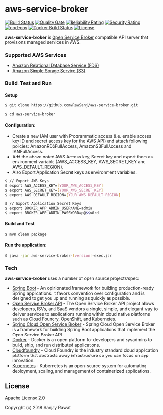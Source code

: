 # aws-service-broker
[![Build Status](https://travis-ci.org/RawSanj/aws-service-broker.svg?branch=master)](https://travis-ci.org/RawSanj/aws-service-broker) [![Quality Gate](https://sonarcloud.io/api/project_badges/measure?project=com.github.rawsanj%3Aaws-service-broker&metric=alert_status)](https://sonarcloud.io/api/project_badges/measure?project=com.github.rawsanj%3Aaws-service-broker&metric=alert_status) [![Reliability Rating](https://sonarcloud.io/api/project_badges/measure?project=com.github.rawsanj%3Aaws-service-broker&metric=reliability_rating)](https://sonarcloud.io/api/project_badges/measure?project=com.github.rawsanj%3Aaws-service-broker&metric=reliability_rating) [![Security Rating](https://sonarcloud.io/api/project_badges/measure?project=com.github.rawsanj%3Aaws-service-broker&metric=security_rating)](https://sonarcloud.io/api/project_badges/measure?project=com.github.rawsanj%3Aaws-service-broker&metric=security_rating) [![codecov](https://codecov.io/gh/RawSanj/aws-service-broker/branch/master/graph/badge.svg)](https://codecov.io/gh/RawSanj/aws-service-broker) [![Docker Build Status](https://img.shields.io/docker/build/jrottenberg/ffmpeg.svg)](https://hub.docker.com/r/rawsanj/aws-service-broker/) [![License](https://img.shields.io/badge/License-Apache%202.0-blue.svg)](https://opensource.org/licenses/Apache-2.0)
 
**aws-service-broker** is [Open Service Broker](https://www.openservicebrokerapi.org/) compatible API server that provisions managed services in AWS.

### Supported AWS Services

* [Amazon Relational Database Service (RDS)](https://aws.amazon.com/rds)
* [Amazon Simple Sorage Service (S3)](https://aws.amazon.com/s3)

### Build, Test and Run

#### Setup
```sh
$ git clone https://github.com/RawSanj/aws-service-broker.git

$ cd aws-service-broker
```

#### Configuration:
  - Create a new IAM user with Programmatic access (i.e. enable access key ID and secret access key for the AWS API) and attach following policies: AmazonRDSFullAccess, AmazonS3FullAccess and IAMFullAccess.
  - Add the above noted AWS Access key, Secret key and export them as environment variable (AWS_ACCESS_KEY, AWS_SECRET_KEY and AWS_DEFAULT_REGION).
  - Also Export Application Secret keys as environment variables.
```sh
$ // Export AWS Keys
$ export AWS_ACCESS_KEY=[YOUR_AWS_ACCESS_KEY]
$ export AWS_SECRET_KEY=[YOUR_AWS_SECRET_KEY]
$ export AWS_DEFAULT_REGION=[YOUR_AWS_DEFAULT_REGION]

$ // Export Application Secret Keys
$ export BROKER_APP_ADMIN_USERNAME=admin
$ export BROKER_APP_ADMIN_PASSWORD=p@$$w0rd
```

#### Build and Test
```sh
$ mvn clean package
```

#### Run the application:
```sh
$ java -jar aws-service-broker-[version]-exec.jar
```


### Tech

**aws-service-broker** uses a number of open source projects/spec:

* [Spring Boot] - An opinionated framework for building production-ready Spring applications. It favors convention over configuration and is designed to get you up and running as quickly as possible.
* [Open Service Broker API] - The Open Service Broker API project allows developers, ISVs, and SaaS vendors a single, simple, and elegant way to deliver services to applications running within cloud native platforms such as Cloud Foundry, OpenShift, and Kubernetes.
* [Spring Cloud Open Service Broker] - Spring Cloud Open Service Broker is a framework for building Spring Boot applications that implement the Open Service Broker API. 
* [Docker] - Docker is an open platform for developers and sysadmins to build, ship, and run distributed applications.
* [Cloudfoundry] - Cloud Foundry is the industry standard cloud application platform that abstracts away infrastructure so you can focus on app innovation.
* [Kubernetes] - Kubernetes is an open-source system for automating deployment, scaling, and management of containerized applications.


License
----

Apache License 2.0

Copyright (c) 2018 Sanjay Rawat

[//]: #

   [Spring Boot]:<https://projects.spring.io/spring-boot/>
   [Spring Cloud Open Service Broker]: <https://cloud.spring.io/spring-cloud-open-service-broker/>
   [Open Service Broker API]: <https://www.openservicebrokerapi.org>
   [Docker]: <https://www.docker.com>
   [Kubernetes]: <https://kubernetes.io>
   [Cloudfoundry]: <https://www.cloudfoundry.org>